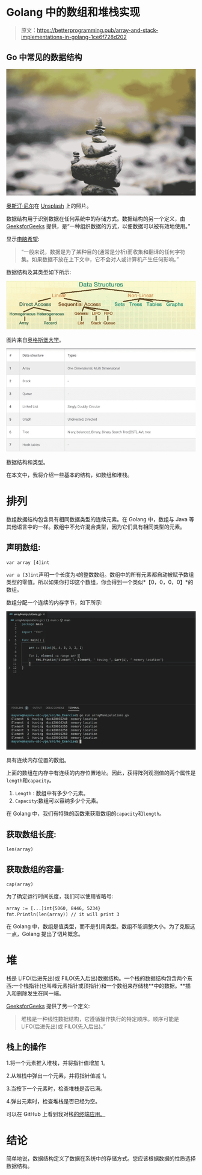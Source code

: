 # Golang 中的数组和堆栈实现

> 原文：<https://betterprogramming.pub/array-and-stack-implementations-in-golang-1ce6f728d202>

## Go 中常见的数据结构

![](img/1f05df910fd38a164d751ec8332c4fa8.png)

[奥斯汀·尼尔](https://unsplash.com/@arstyy?utm_source=medium&utm_medium=referral)在 [Unsplash](https://unsplash.com?utm_source=medium&utm_medium=referral) 上的照片。

数据结构用于识别数据在任何系统中的存储方式。数据结构的另一个定义，由 [GeeksforGeeks](https://www.geeksforgeeks.org/commonly-asked-data-structure-interview-questions-set-1/) 提供，是“一种组织数据的方式，以便数据可以被有效地使用。”

显示[电脑希望](https://www.computerhope.com/jargon/d/data.htm):

> “一般来说，数据是为了某种目的(通常是分析)而收集和翻译的任何字符集。如果数据不放在上下文中，它不会对人或计算机产生任何影响。”

数据结构及其类型如下所示:

![](img/6de54a3892354d3907d1cadb865975c1.png)

图片来自[奥格斯堡大学](https://web.augsburg.edu/~crockett/210/210%20Lab%20Set%202/Lab3.html)。

![](img/af35b2ec102d4c0ab19e0b6ad19d3635.png)

数据结构和类型。

在本文中，我将介绍一些基本的结构，如数组和堆栈。

# 排列

数组数据结构包含具有相同数据类型的连续元素。在 Golang 中，数组与 Java 等其他语言中的一样。数组中不允许混合类型，因为它们具有相同类型的元素。

## 声明数组:

```
var array [4]int
```

`var a [3]int`声明一个长度为`4`的整数数组。数组中的所有元素都自动被赋予数组类型的零值。所以如果你打印这个数组，你会得到一个类似*【0，0，0，0】*的数组。

数组分配一个连续的内存字节，如下所示:

![](img/03c8ce59690cc2132ade08b5870933f0.png)

具有连续内存位置的数组。

上面的数组在内存中有连续的内存位置地址。因此，获得阵列观测值的两个属性是`length`和`capacity`。

1.  `Length` : 数组中有多少个元素。
2.  `Capacity`:数组可以容纳多少个元素。

在 Golang 中，我们有特殊的函数来获取数组的`capacity`和`length`。

## **获取数组长度:**

```
len(array)
```

## **获取数组的容量:**

```
cap(array)
```

为了确定运行时间长度，我们可以使用省略号:

```
array := [...]int{5060, 8446, 5234}
fmt.Println(len(array)) // it will print 3
```

在 Golang 中，数组是值类型，而不是引用类型。数组不能调整大小。为了克服这一点，Golang 提出了切片概念。

# 堆

栈是 LIFO(后进先出)或 FILO(先入后出)数据结构。一个栈的数据结构包含两个东西:一个栈指针(也叫峰元素指针或顶指针)和一个数组来存储栈**中的数据。**插入和删除发生在同一端。

[GeeksforGeeks](https://www.geeksforgeeks.org/stack-data-structure/) 提供了另一个定义:

> 堆栈是一种线性数据结构，它遵循操作执行的特定顺序。顺序可能是 LIFO(后进先出)或 FILO(先入后出)。”

## **栈上的操作**

1.将一个元素推入堆栈，并将指针值增加 1。

2.从堆栈中弹出一个元素，并将指针值减 1。

3.当按下一个元素时，检查堆栈是否已满。

4.弹出元素时，检查堆栈是否已经为空。

可以在 GitHub 上看到我对栈[的终端应用。](https://github.com/imwaddy/Go_Exercise/blob/master/terminalApplications/stack.go)

# 结论

简单地说，数据结构定义了数据在系统中的存储方式。您应该根据数据的性质选择数据结构。